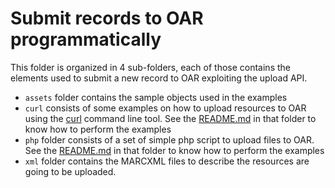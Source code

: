 # Submit records to OAR programmatically

This folder is organized in 4 sub-folders, each of those contains the elements used to submit a new record to OAR exploiting the upload API.
* `assets` folder contains the sample objects used in the examples
* `curl` consists of some examples on how to upload resources to OAR using the  [curl](http://www.mit.edu/afs.new/sipb/user/ssen/src/curl-7.11.1/docs/curl.html) command line tool. See the [README.md](curl/README.md) in that folder to know how to perform the examples
* `php` folder consists of a set of simple php script to upload files to OAR. See the [README.md](curl/README.md) in that folder to know how to perform the examples
* `xml` folder contains the MARCXML files to describe the resources are going to be uploaded.
